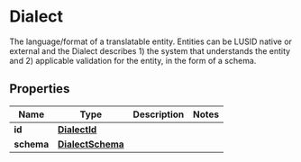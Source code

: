 

# Dialect

The language/format of a translatable entity. Entities can be LUSID native or external and the Dialect describes  1) the system that understands the entity and  2) applicable validation for the entity, in the form of a schema.

## Properties

| Name | Type | Description | Notes |
|------------ | ------------- | ------------- | -------------|
|**id** | [**DialectId**](DialectId.md) |  |  |
|**schema** | [**DialectSchema**](DialectSchema.md) |  |  |



